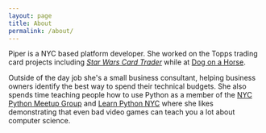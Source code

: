 ```yaml
---
layout: page
title: About
permalink: /about/
---
```


Piper is a NYC based platform developer. She worked on the Topps trading card
projects including
*[Star Wars Card Trader](http://www.starwars.com/games-apps/star-wars-card-trader)*
while at [Dog on a Horse](http://www.dogonahorse.com/).

Outside of the day job she's a small business consultant, helping business
owners identify the best way to spend their technical budgets. She also spends
time teaching people how to use Python as a member of the
[NYC Python Meetup Group](https://www.meetup.com/nycpython/) and
[Learn Python NYC](https://www.meetup.com/learn-python-nyc/) where she likes
demonstrating that even bad video games can teach you a lot about computer
science.